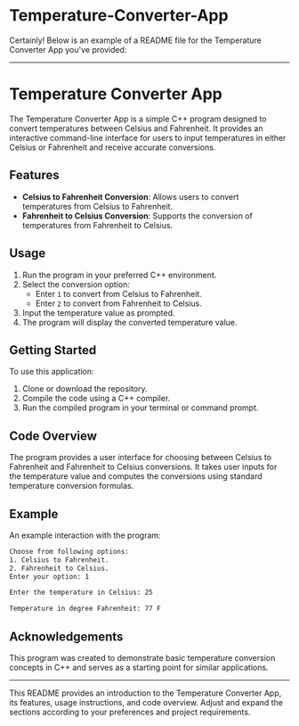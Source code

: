 # Temperature-Converter-App
Certainly! Below is an example of a README file for the Temperature Converter App you've provided:

---

# Temperature Converter App

The Temperature Converter App is a simple C++ program designed to convert temperatures between Celsius and Fahrenheit. 
It provides an interactive command-line interface for users to input temperatures in either Celsius or Fahrenheit and receive accurate conversions.

## Features

- **Celsius to Fahrenheit Conversion**: Allows users to convert temperatures from Celsius to Fahrenheit.
- **Fahrenheit to Celsius Conversion**: Supports the conversion of temperatures from Fahrenheit to Celsius.

## Usage

1. Run the program in your preferred C++ environment.
2. Select the conversion option:
   - Enter `1` to convert from Celsius to Fahrenheit.
   - Enter `2` to convert from Fahrenheit to Celsius.
3. Input the temperature value as prompted.
4. The program will display the converted temperature value.

## Getting Started

To use this application:

1. Clone or download the repository.
2. Compile the code using a C++ compiler.
3. Run the compiled program in your terminal or command prompt.

## Code Overview

The program provides a user interface for choosing between Celsius to Fahrenheit and Fahrenheit to Celsius conversions. 
It takes user inputs for the temperature value and computes the conversions using standard temperature conversion formulas.

## Example

An example interaction with the program:

```bash
Choose from following options:
1. Celsius to Fahrenheit.
2. Fahrenheit to Celsius.
Enter your option: 1

Enter the temperature in Celsius: 25

Temperature in degree Fahrenheit: 77 F
```

## Acknowledgements

This program was created to demonstrate basic temperature conversion concepts in C++ and serves as a starting point for similar applications.

---

This README provides an introduction to the Temperature Converter App, its features, usage instructions, and code overview. Adjust and expand the sections according to your preferences and project requirements.
